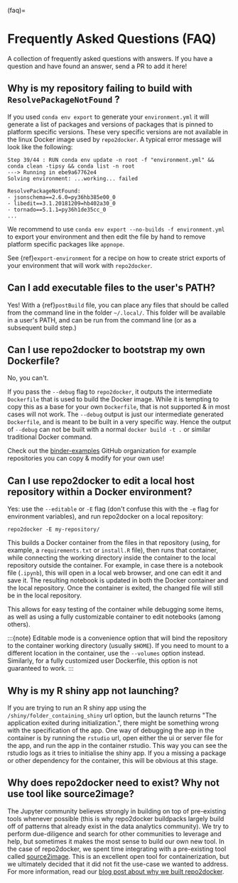 (faq)=

# Frequently Asked Questions (FAQ)

A collection of frequently asked questions with answers. If you have a question
and have found an answer, send a PR to add it here!

## Why is my repository failing to build with `ResolvePackageNotFound` ?

If you used `conda env export` to generate your `environment.yml` it will
generate a list of packages and versions of packages that is pinned to platform
specific versions. These very specific versions are not available in the linux
Docker image used by `repo2docker`. A typical error message will look like
the following:

```
Step 39/44 : RUN conda env update -n root -f "environment.yml" && conda clean -tipsy && conda list -n root
---> Running in ebe9a67762e4
Solving environment: ...working... failed

ResolvePackageNotFound:
- jsonschema==2.6.0=py36hb385e00_0
- libedit==3.1.20181209=hb402a30_0
- tornado==5.1.1=py36h1de35cc_0
...
```

We recommend to use `conda env export --no-builds -f environment.yml` to export
your environment and then edit the file by hand to remove platform specific
packages like `appnope`.

See {ref}`export-environment` for a recipe on how to create strict exports of
your environment that will work with `repo2docker`.

## Can I add executable files to the user's PATH?

Yes! With a {ref}`postBuild` file, you can place any files that should be called
from the command line in the folder `~/.local/`. This folder will be
available in a user's PATH, and can be run from the command line (or as
a subsequent build step.)

## Can I use repo2docker to bootstrap my own Dockerfile?

No, you can't.

If you pass the `--debug` flag to `repo2docker`, it outputs the
intermediate `Dockerfile` that is used to build the Docker image. While
it is tempting to copy this as a base for your own `Dockerfile`, that is
not supported & in most cases will not work. The `--debug` output is
just our intermediate generated `Dockerfile`, and is meant to be built
in a very specific way. Hence the output of `--debug` can not be
built with a normal `docker build -t .` or similar traditional
Docker command.

Check out the [binder-examples](http://github.com/binder-examples/) GitHub
organization for example repositories you can copy & modify for your own use!

## Can I use repo2docker to edit a local host repository within a Docker environment?

Yes: use the `--editable` or `-E` flag (don't confuse this with
the `-e` flag for environment variables), and run repo2docker on a
local repository:

```
repo2docker -E my-repository/
```

This builds a Docker container from the files in that repository
(using, for example, a `requirements.txt` or `install.R` file),
then runs that container, while connecting the working directory
inside the container to the local repository outside the
container. For example, in case there is a notebook file (`.ipynb`),
this will open in a local web browser, and one can edit it and save
it. The resulting notebook is updated in both the Docker container and
the local repository. Once the container is exited, the changed file
will still be in the local repository.

This allows for easy testing of the container while debugging some
items, as well as using a fully customizable container to edit
notebooks (among others).

:::{note}
Editable mode is a convenience option that will bind the
repository to the container working directory (usually
`$HOME`). If you need to mount to a different location in
the container, use the `--volumes` option instead. Similarly,
for a fully customized user Dockerfile, this option is not
guaranteed to work.
:::

## Why is my R shiny app not launching?

If you are trying to run an R shiny app using the `/shiny/folder_containing_shiny`
url option, but the launch returns "The application exited during initialization.",
there might be something wrong with the specification of the app. One way of debugging
the app in the container is by running the `rstudio` url, open either the ui or
server file for the app, and run the app in the container rstudio. This way you can
see the rstudio logs as it tries to initialise the shiny app. If you a missing a
package or other dependency for the container, this will be obvious at this stage.

## Why does repo2docker need to exist? Why not use tool like source2image?

The Jupyter community believes strongly in building on top of pre-existing tools whenever
possible (this is why repo2docker buildpacks largely build off of patterns that already
exist in the data analytics community). We try to perform due-diligence and search for
other communities to leverage and help, but sometimes it makes the most sense to build
our own new tool. In the case of repo2docker, we spent time integrating with a pre-existing
tool called [source2image](https://github.com/openshift/source-to-image/).
This is an excellent open tool for containerization, but we
ultimately decided that it did not fit the use-case we wanted to address. For more information,
read our [blog post about why we built repo2docker](https://github.com/yuvipanda/words/blob/fd096dd49d87e624acd8bdf6d13c0cecb930bb3f/content/post/why-not-s2i.md).
